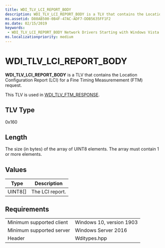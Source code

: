 ```yaml
---
title: WDI_TLV_LCI_REPORT_BODY
description: WDI_TLV_LCI_REPORT_BODY is a TLV that contains the Location Configuration Report (LCI) for a Fine Timing Measuremement (FTM) request.
ms.assetid: D80AB500-0B4F-47AC-ADF7-DDB5635FF1F2
ms.date: 02/15/2019
keywords:
 - WDI_TLV_LCI_REPORT_BODY Network Drivers Starting with Windows Vista
ms.localizationpriority: medium
---
```


# WDI_TLV_LCI_REPORT_BODY

**WDI_TLV_LCI_REPORT_BODY** is a TLV that contains the Location Configuration Report (LCI) for a Fine Timing Measuremement (FTM) request.

This TLV is used in [WDI_TLV_FTM_RESPONSE](wdi-tlv-ftm-response.md).

## TLV Type

0x160

## Length

The size (in bytes) of the array of UINT8 elements. The array must contain 1 or more elements.

## Values

| Type | Description |
| --- | --- |
| UINT8[] | The LCI report. |

## Requirements

|   |   |
| --- | --- |
| Minimum supported client | Windows 10, version 1903 |
| Minimum supported server | Windows Server 2016 |
| Header | Wditypes.hpp |